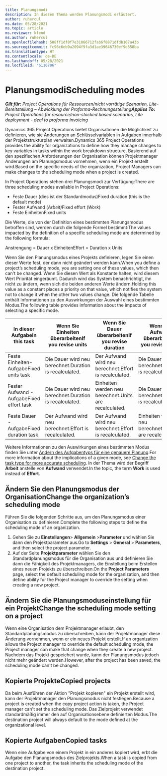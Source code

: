 ```yaml
---
title: Planungsmodi
description: In diesem Thema werden Planungsmodi erläutert.
author: ruhercul
ms.date: 05/28/2021
ms.topic: article
ms.reviewer: kfend
ms.author: ruhercul
ms.openlocfilehash: 508ff1df8f7e31066712fab6f8871dfdb107a43b
ms.sourcegitcommit: fc96c6eb9a2094f9fa3d1ae39646730ef9d558ba
ms.translationtype: HT
ms.contentlocale: de-DE
ms.lasthandoff: 05/28/2021
ms.locfileid: "6116706"
---
```

# <a name="scheduling-modes"></a><span data-ttu-id="7a919-103">Planungsmodi</span><span class="sxs-lookup"><span data-stu-id="7a919-103">Scheduling modes</span></span>

<span data-ttu-id="7a919-104">_**Gilt für:** Project Operations für Ressourcen/nicht vorrätige Szenarien, Lite-Bereitstellung – Abwicklung der Proforma-Rechnungsstellung_</span><span class="sxs-lookup"><span data-stu-id="7a919-104">_**Applies To:** Project Operations for resource/non-stocked based scenarios, Lite deployment - deal to proforma invoicing_</span></span>


<span data-ttu-id="7a919-105">Dynamics 365 Project Operations bietet Organisationen die Möglichkeit zu definieren, wie sie Änderungen an Schlüsselvariablen in Aufgaben innerhalb der Projektstrukturplan verwalten.</span><span class="sxs-lookup"><span data-stu-id="7a919-105">Dynamics 365 Project Operations provides the ability for organizations to define how they manage changes to key variables in tasks within the work breakdown structure.</span></span> <span data-ttu-id="7a919-106">Basierend auf den spezifischen Anforderungen der Organisation können Projektmanager Änderungen am Planungsmodus vornehmen, wenn ein Projekt erstellt wird.</span><span class="sxs-lookup"><span data-stu-id="7a919-106">Based on the specific needs of the organization, Project Managers can make changes to the scheduling mode when a project is created.</span></span>

<span data-ttu-id="7a919-107">In Project Operations stehen drei Planungsmodi zur Verfügung:</span><span class="sxs-lookup"><span data-stu-id="7a919-107">There are three scheduling modes available in Project Operations:</span></span>

  - <span data-ttu-id="7a919-108">Feste Dauer (dies ist der Standardmodus)</span><span class="sxs-lookup"><span data-stu-id="7a919-108">Fixed duration (this is the default mode)</span></span>
  - <span data-ttu-id="7a919-109">Fester Aufwand (*Arbeit)*</span><span class="sxs-lookup"><span data-stu-id="7a919-109">Fixed effort (*Work*)</span></span>
  - <span data-ttu-id="7a919-110">Feste Einheiten</span><span class="sxs-lookup"><span data-stu-id="7a919-110">Fixed units</span></span>

<span data-ttu-id="7a919-111">Die Werte, die von der Definition eines bestimmten Planungsmodus betroffen sind, werden durch die folgende Formel bestimmt:</span><span class="sxs-lookup"><span data-stu-id="7a919-111">The values impacted by the definition of a specific scheduling mode are determined by the following formula:</span></span>

  <span data-ttu-id="7a919-112">Anstrengung = Dauer x Einheiten</span><span class="sxs-lookup"><span data-stu-id="7a919-112">Effort  = Duration x Units</span></span>

<span data-ttu-id="7a919-113">Wenn Sie den Planungsmodus eines Projekts definieren, legen Sie einen dieser Werte fest, der dann nicht geändert werden kann.</span><span class="sxs-lookup"><span data-stu-id="7a919-113">When you define a project’s scheduling mode, you are setting one of these values, which then can't be changed.</span></span> <span data-ttu-id="7a919-114">Wenn Sie diesen Wert als Konstante halten, wird diesem Wert Priorität eingeräumt. Dadurch wird das System benachrichtigt, ihn nicht zu ändern, wenn sich die beiden anderen Werte ändern.</span><span class="sxs-lookup"><span data-stu-id="7a919-114">Holding this value as a constant places a priority on that value, which notifies the system not to change it when the other two values change.</span></span> <span data-ttu-id="7a919-115">Die folgende Tabelle enthält Informationen zu den Auswirkungen der Auswahl eines bestimmten Modus.</span><span class="sxs-lookup"><span data-stu-id="7a919-115">The following table provides information about the impacts of selecting a specific mode.</span></span>

| <span data-ttu-id="7a919-116">**In dieser Aufgabe**</span><span class="sxs-lookup"><span data-stu-id="7a919-116">**In this task**</span></span>             | <span data-ttu-id="7a919-117">**Wenn Sie Einheiten überarbeiten**</span><span class="sxs-lookup"><span data-stu-id="7a919-117">**If you revise units**</span></span>   | <span data-ttu-id="7a919-118">**Wenn Sie Dauer überarbeiten**</span><span class="sxs-lookup"><span data-stu-id="7a919-118">**If you revise duration**</span></span> | <span data-ttu-id="7a919-119">**Wenn Sie Aufwand überarbeiten**</span><span class="sxs-lookup"><span data-stu-id="7a919-119">**If you revise effort**</span></span>  |
|----------------------|---------------------------|----------------------------|---------------------------|
| <span data-ttu-id="7a919-120">Feste Einheiten-Aufgabe</span><span class="sxs-lookup"><span data-stu-id="7a919-120">Fixed units task</span></span>     | <span data-ttu-id="7a919-121">Die Dauer wird neu berechnet.</span><span class="sxs-lookup"><span data-stu-id="7a919-121">Duration is recalculated.</span></span> | <span data-ttu-id="7a919-122">Der Aufwand wird neu berechnet.</span><span class="sxs-lookup"><span data-stu-id="7a919-122">Effort is recalculated.</span></span>    | <span data-ttu-id="7a919-123">Die Dauer wird neu berechnet.</span><span class="sxs-lookup"><span data-stu-id="7a919-123">Duration is recalculated.</span></span> |
| <span data-ttu-id="7a919-124">Fester Aufwand - Aufgabe</span><span class="sxs-lookup"><span data-stu-id="7a919-124">Fixed effort task</span></span>    | <span data-ttu-id="7a919-125">Die Dauer wird neu berechnet.</span><span class="sxs-lookup"><span data-stu-id="7a919-125">Duration is recalculated.</span></span> | <span data-ttu-id="7a919-126">Einheiten werden neu berechnet.</span><span class="sxs-lookup"><span data-stu-id="7a919-126">Units are recalculated.</span></span>    | <span data-ttu-id="7a919-127">Die Dauer wird neu berechnet.</span><span class="sxs-lookup"><span data-stu-id="7a919-127">Duration is recalculated.</span></span> |
| <span data-ttu-id="7a919-128">Feste Dauer - Aufgabe</span><span class="sxs-lookup"><span data-stu-id="7a919-128">Fixed duration task</span></span>  | <span data-ttu-id="7a919-129">Der Aufwand wird neu berechnet.</span><span class="sxs-lookup"><span data-stu-id="7a919-129">Effort is recalculated.</span></span>   | <span data-ttu-id="7a919-130">Der Aufwand wird neu berechnet.</span><span class="sxs-lookup"><span data-stu-id="7a919-130">Effort is recalculated.</span></span>    | <span data-ttu-id="7a919-131">Einheiten werden neu berechnet.</span><span class="sxs-lookup"><span data-stu-id="7a919-131">Units are recalculated.</span></span>   |

<span data-ttu-id="7a919-132">Weitere Informationen zu den Auswirkungen eines bestimmten Modus finden Sie unter [ Ändern des Aufgabentyps für eine genauere Planung](https://support.microsoft.com/en-us/office/change-the-task-type-for-more-accurate-scheduling-b0b969ad-45bc-4e9e-8967-435587548a72).</span><span class="sxs-lookup"><span data-stu-id="7a919-132">For more information about the implications of a given mode, see [Change the task type for more accurate scheduling](https://support.microsoft.com/en-us/office/change-the-task-type-for-more-accurate-scheduling-b0b969ad-45bc-4e9e-8967-435587548a72).</span></span> <span data-ttu-id="7a919-133">In der Thema wird der Begriff **Arbeit** anstelle von **Aufwand** verwendet.</span><span class="sxs-lookup"><span data-stu-id="7a919-133">In the topic, the term **Work** is used instead of **Effort**.</span></span>

## <a name="change-the-organizations-scheduling-mode"></a><span data-ttu-id="7a919-134">Ändern Sie den Planungsmodus der Organisation</span><span class="sxs-lookup"><span data-stu-id="7a919-134">Change the organization’s scheduling mode</span></span>

<span data-ttu-id="7a919-135">Führen Sie die folgenden Schritte aus, um den Planungsmodus einer Organisation zu definieren.</span><span class="sxs-lookup"><span data-stu-id="7a919-135">Complete the following steps to define the scheduling mode of an organization.</span></span>

1. <span data-ttu-id="7a919-136">Gehen Sie zu **Einstellungen**\> **Allgemein** \>**Parameter** und wählen Sie dann den Projektparameter aus.</span><span class="sxs-lookup"><span data-stu-id="7a919-136">Go to **Settings** \> **General** \> **Parameters**, and then select the project parameter.</span></span> 
2. <span data-ttu-id="7a919-137">Auf der Seite **Projektparameter** wählen Sie den Standardplanungsmodus für die Organisation aus und definieren Sie dann die Fähigkeit des Projektmanagers, die Einstellung beim Erstellen eines neuen Projekts zu überschreiben.</span><span class="sxs-lookup"><span data-stu-id="7a919-137">On the **Project Parameters** page, select the default scheduling mode for the organization, and then define ability for the Project manager to override the setting when creating a new project.</span></span>

## <a name="change-the-scheduling-mode-setting-on-a-project"></a><span data-ttu-id="7a919-138">Ändern Sie die Planungsmoduseinstellung für ein Projekt</span><span class="sxs-lookup"><span data-stu-id="7a919-138">Change the scheduling mode setting on a project</span></span>

<span data-ttu-id="7a919-139">Wenn eine Organisation dem Projektmanager erlaubt, den Standardplanungsmodus zu überschreiben, kann der Projektmanager diese Änderung vornehmen, wenn er ein neues Projekt erstellt.</span><span class="sxs-lookup"><span data-stu-id="7a919-139">If an organization allows the Project manager to override the default scheduling mode, the Project manager can make that change when they create a new project.</span></span> <span data-ttu-id="7a919-140">Nachdem das Projekt gespeichert wurde, kann der Planungsmodus jedoch nicht mehr geändert werden.</span><span class="sxs-lookup"><span data-stu-id="7a919-140">However, after the project has been saved, the scheduling mode can't be changed.</span></span>

## <a name="copied-projects"></a><span data-ttu-id="7a919-141">Kopierte Projekte</span><span class="sxs-lookup"><span data-stu-id="7a919-141">Copied projects</span></span>

<span data-ttu-id="7a919-142">Da beim Ausführen der Aktion "Projekt kopieren" ein Projekt erstellt wird, kann der Projektmanager den Planungsmodus nicht festlegen.</span><span class="sxs-lookup"><span data-stu-id="7a919-142">Because a project is created when the copy project action is taken, the Project manager can't set the scheduling mode.</span></span> <span data-ttu-id="7a919-143">Das Zielprojekt verwendet standardmäßig immer den auf Organisationsebene definierten Modus.</span><span class="sxs-lookup"><span data-stu-id="7a919-143">The destination project will always default to the mode defined at the organizational level.</span></span>

## <a name="copied-tasks"></a><span data-ttu-id="7a919-144">Kopierte Aufgaben</span><span class="sxs-lookup"><span data-stu-id="7a919-144">Copied tasks</span></span>

<span data-ttu-id="7a919-145">Wenn eine Aufgabe von einem Projekt in ein anderes kopiert wird, erbt die Aufgabe den Planungsmodus des Zielprojekts.</span><span class="sxs-lookup"><span data-stu-id="7a919-145">When a task is copied from one project to another, the task inherits the scheduling mode of the destination project.</span></span>
